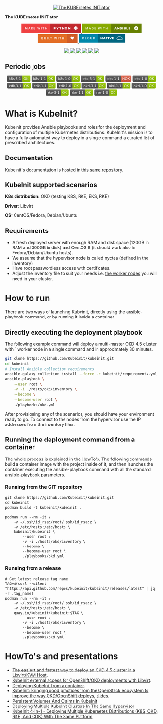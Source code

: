 <p style="text-align: center" align="center">
    <a href="https://www.kubeinit.com"><img src="https://raw.githubusercontent.com/Kubeinit/kubeinit/master/images/logo.svg?sanitize=true" alt="The KUBErnetes INITiator"/></a>
</p>

**The KUBErnetes INITiator**


<p style="text-align: center" align="center">
    <a href="https://www.python.org"><img height="30px" src="https://raw.githubusercontent.com/pystol/pystol-docs/master/assets/badges/made-with-python.svg?sanitize=true"/> </a>
    <a href="https://www.ansible.com"><img height="30px" src="https://raw.githubusercontent.com/pystol/pystol-docs/master/assets/badges/made-with-ansible.svg?sanitize=true"/> </a>
    <a href="https://www.kubeinit.com"><img height="30px" src="https://raw.githubusercontent.com/pystol/pystol-docs/master/assets/badges/made-with-love.svg?sanitize=true"/> </a>
    <a href="https://www.kubeinit.com"><img height="30px" src="https://raw.githubusercontent.com/pystol/pystol-docs/master/assets/badges/cloud-native.svg?sanitize=true"/> </a>
</p>

<p style="text-align: center" align="center">
    <a href="https://github.com/Kubeinit/kubeinit/actions?workflow=linters"><img height="20px" src="https://github.com/Kubeinit/kubeinit/workflows/linters/badge.svg?event=push"/> </a>
    <a href="https://github.com/Kubeinit/kubeinit/actions?workflow=units"><img height="20px" src="https://github.com/Kubeinit/kubeinit/workflows/units/badge.svg?event=push"/> </a>
    <a href="https://github.com/Kubeinit/kubeinit/actions?workflow=molecule"><img height="20px" src="https://github.com/Kubeinit/kubeinit/workflows/molecule/badge.svg?event=push"/> </a>
    <a href="https://github.com/Kubeinit/kubeinit/actions?workflow=release"><img height="20px" src="https://github.com/Kubeinit/kubeinit/workflows/release/badge.svg?event=push"/> </a>
    <a href="https://github.com/Kubeinit/kubeinit/actions?workflow=container_image"><img height="20px" src="https://github.com/Kubeinit/kubeinit/workflows/container_image/badge.svg?event=push"/> </a>
    <a href="https://kubernetes.slack.com/archives/C01FKK19T0B"><img height="20px" src="https://img.shields.io/badge/chat-on%20slack-blue.svg?logo=slack&longCache=true&style=flat"/> </a>
</p>

## Periodic jobs

<p style="text-align: center" align="center">
    <a href="https://kubeinit-bot.github.io/kubeinit-ci-results/periodic-k8s-libvirt-3-1-periodic-weekly-go/index.html"><img height="20px" src="https://raw.githubusercontent.com/kubeinit-bot/kubeinit-ci-results/master/periodic-k8s-libvirt-3-1-periodic-weekly-go/badge_status.svg?sanitize=true"/></a>
    <a href="https://kubeinit-bot.github.io/kubeinit-ci-results/periodic-k8s-libvirt-1-1-periodic-weekly-go/index.html"><img height="20px" src="https://raw.githubusercontent.com/kubeinit-bot/kubeinit-ci-results/master/periodic-k8s-libvirt-1-1-periodic-weekly-go/badge_status.svg?sanitize=true"/></a>
    <a href="https://kubeinit-bot.github.io/kubeinit-ci-results/periodic-k8s-libvirt-1-0-periodic-weekly-go/index.html"><img height="20px" src="https://raw.githubusercontent.com/kubeinit-bot/kubeinit-ci-results/master/periodic-k8s-libvirt-1-0-periodic-weekly-go/badge_status.svg?sanitize=true"/></a>
    <a href="https://kubeinit-bot.github.io/kubeinit-ci-results/periodic-eks-libvirt-3-1-periodic-weekly-go/index.html"><img height="20px" src="https://raw.githubusercontent.com/kubeinit-bot/kubeinit-ci-results/master/periodic-eks-libvirt-3-1-periodic-weekly-go/badge_status.svg?sanitize=true"/></a>
    <a href="https://kubeinit-bot.github.io/kubeinit-ci-results/periodic-eks-libvirt-1-1-periodic-weekly-go/index.html"><img height="20px" src="https://raw.githubusercontent.com/kubeinit-bot/kubeinit-ci-results/master/periodic-eks-libvirt-1-1-periodic-weekly-go/badge_status.svg?sanitize=true"/></a>
    <a href="https://kubeinit-bot.github.io/kubeinit-ci-results/periodic-eks-libvirt-1-0-periodic-weekly-go/index.html"><img height="20px" src="https://raw.githubusercontent.com/kubeinit-bot/kubeinit-ci-results/master/periodic-eks-libvirt-1-0-periodic-weekly-go/badge_status.svg?sanitize=true"/></a>
    <a href="https://kubeinit-bot.github.io/kubeinit-ci-results/periodic-cdk-libvirt-3-1-periodic-weekly-go/index.html"><img height="20px" src="https://raw.githubusercontent.com/kubeinit-bot/kubeinit-ci-results/master/periodic-cdk-libvirt-3-1-periodic-weekly-go/badge_status.svg?sanitize=true"/></a>
    <a href="https://kubeinit-bot.github.io/kubeinit-ci-results/periodic-cdk-libvirt-1-1-periodic-weekly-go/index.html"><img height="20px" src="https://raw.githubusercontent.com/kubeinit-bot/kubeinit-ci-results/master/periodic-cdk-libvirt-1-1-periodic-weekly-go/badge_status.svg?sanitize=true"/></a>
    <a href="https://kubeinit-bot.github.io/kubeinit-ci-results/periodic-cdk-libvirt-1-0-periodic-weekly-go/index.html"><img height="20px" src="https://raw.githubusercontent.com/kubeinit-bot/kubeinit-ci-results/master/periodic-cdk-libvirt-1-0-periodic-weekly-go/badge_status.svg?sanitize=true"/></a>
    <a href="https://kubeinit-bot.github.io/kubeinit-ci-results/periodic-okd-libvirt-3-1-periodic-weekly-go/index.html"><img height="20px" src="https://raw.githubusercontent.com/kubeinit-bot/kubeinit-ci-results/master/periodic-okd-libvirt-3-1-periodic-weekly-go/badge_status.svg?sanitize=true"/></a>
    <a href="https://kubeinit-bot.github.io/kubeinit-ci-results/periodic-okd-libvirt-1-1-periodic-weekly-go/index.html"><img height="20px" src="https://raw.githubusercontent.com/kubeinit-bot/kubeinit-ci-results/master/periodic-okd-libvirt-1-1-periodic-weekly-go/badge_status.svg?sanitize=true"/></a>
    <a href="https://kubeinit-bot.github.io/kubeinit-ci-results/periodic-okd-libvirt-1-0-periodic-weekly-go/index.html"><img height="20px" src="https://raw.githubusercontent.com/kubeinit-bot/kubeinit-ci-results/master/periodic-okd-libvirt-1-0-periodic-weekly-go/badge_status.svg?sanitize=true"/></a>
    <a href="https://kubeinit-bot.github.io/kubeinit-ci-results/periodic-rke-libvirt-3-1-periodic-weekly-go/index.html"><img height="20px" src="https://raw.githubusercontent.com/kubeinit-bot/kubeinit-ci-results/master/periodic-rke-libvirt-3-1-periodic-weekly-go/badge_status.svg?sanitize=true"/></a>
    <a href="https://kubeinit-bot.github.io/kubeinit-ci-results/periodic-rke-libvirt-1-1-periodic-weekly-go/index.html"><img height="20px" src="https://raw.githubusercontent.com/kubeinit-bot/kubeinit-ci-results/master/periodic-rke-libvirt-1-1-periodic-weekly-go/badge_status.svg?sanitize=true"/></a>
    <a href="https://kubeinit-bot.github.io/kubeinit-ci-results/periodic-rke-libvirt-1-0-periodic-weekly-go/index.html"><img height="20px" src="https://raw.githubusercontent.com/kubeinit-bot/kubeinit-ci-results/master/periodic-rke-libvirt-1-0-periodic-weekly-go/badge_status.svg?sanitize=true"/></a>
</p>

# What is KubeInit?

KubeInit provides Ansible playbooks and roles for the deployment
and configuration of multiple Kubernetes distributions.
KubeInit's mission is to have a fully automated way to deploy in
a single command a curated list of prescribed architectures.

## Documentation

KubeInit's documentation is hosted in [this same repository](https://docs.kubeinit.com).

## KubeInit supported scenarios

**K8s distribution:** OKD (testing K8S, RKE, EKS, RKE)

**Driver:** Libvirt

**OS:** CentOS/Fedora, Debian/Ubuntu

## Requirements

* A fresh deployed server with enough RAM and disk space (120GB in RAM and 300GB in disk) and CentOS 8 (it should work also in Fedora/Debian/Ubuntu hosts).
* We assume that the hypervisor node is called nyctea (defined in the inventory).
* Have root passwordless access with certificates.
* Adjust the inventory file to suit your needs i.e. [the worker nodes](https://github.com/Kubeinit/kubeinit/blob/master/kubeinit/hosts/okd/inventory#L66)
 you will need in your cluster.

# How to run

There are two ways of launching Kubeinit, directly using the
ansible-playbook command, or by running it inside a container.

## Directly executing the deployment playbook

The following example command will deploy a multi-master OKD 4.5 cluster with 1 worker node
in a single command and in approximately 30 minutes.

```bash
git clone https://github.com/Kubeinit/kubeinit.git
cd kubeinit
# Install Ansible collection requirements
ansible-galaxy collection install --force -r kubeinit/requirements.yml
ansible-playbook \
    --user root \
    -v -i ./hosts/okd/inventory \
    --become \
    --become-user root \
    ./playbooks/okd.yml
```

After provisioning any of the scenarios, you should have your environment ready to go.
To connect to the nodes from the hypervisor use the IP addresses from the inventory files.

## Running the deployment command from a container

The whole process is explained in the [HowTo's](https://www.anstack.com/blog/2020/09/11/Deploying-KubeInit-from-a-container.html).
The following commands build a container image with the project inside of it, and then
launches the container executing the ansible-playbook command with all the
standard ansible-playbook parameters.

### Running from the GIT repository

```
git clone https://github.com/Kubeinit/kubeinit.git
cd kubeinit
podman build -t kubeinit/kubeinit .

podman run --rm -it \
    -v ~/.ssh/id_rsa:/root/.ssh/id_rsa:z \
    -v /etc/hosts:/etc/hosts \
    kubeinit/kubeinit \
        --user root \
        -v -i ./hosts/okd/inventory \
        --become \
        --become-user root \
        ./playbooks/okd.yml
```

### Running from a release

```
# Get latest release tag name
TAG=$(curl --silent "https://api.github.com/repos/kubeinit/kubeinit/releases/latest" | jq -r .tag_name)
podman run --rm -it \
    -v ~/.ssh/id_rsa:/root/.ssh/id_rsa:z \
    -v /etc/hosts:/etc/hosts \
    quay.io/kubeinit/kubeinit:$TAG \
        --user root \
        -v -i ./hosts/okd/inventory \
        --become \
        --become-user root \
        ./playbooks/okd.yml
```

# HowTo's and presentations

* [The easiest and fastest way to deploy an OKD 4.5 cluster in a Libvirt/KVM Host](https://www.anstack.com/blog/2020/07/31/the-fastest-and-simplest-way-to-deploy-okd-openshift-4-5.html).
* [KubeInit external access for OpenShift/OKD deployments with Libvirt](https://www.anstack.com/blog/2020/08/25/KubeInit-External-access-for-OpenShift-OKD-deployments-with-Libvirt.html).
* [Deploying KubeInit from a container](https://www.anstack.com/blog/2020/09/11/Deploying-KubeInit-from-a-container.html).
* [KubeInit: Bringing good practices from the OpenStack ecosystem to improve the way OKD/OpenShift deploys](https://www.twitch.tv/videos/750577055), [slides](https://speakerdeck.com/redhatopenshift/openshift-deploys).
* [Persistent Volumes And Claims In KubeInit](https://www.anstack.com/blog/2020/09/28/Persistent-volumes-and-claims-in-KubeInit.html)
* [Deploying Multiple KubeInit Clusters In The Same Hypervisor](https://www.anstack.com/blog/2020/10/04/Multiple-KubeInit-clusters-in-the-same-hypervisor.html)
* [KubeInit 4-In-1 - Deploying Multiple Kubernetes Distributions (K8S, OKD, RKE, And CDK) With The Same Platform](https://www.anstack.com/blog/2020/10/19/KubeInit-4-in-1-Deploying-multiple-Kubernetes-distributions-K8S-OKD-RKE-and-CDK-with-the-same-platform.html)
